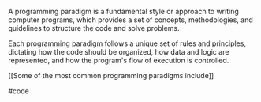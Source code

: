 A programming paradigm is a fundamental style or approach to writing computer programs, which provides a set of concepts, methodologies, and guidelines to structure the code and solve problems. 

Each programming paradigm follows a unique set of rules and principles, dictating how the code should be organized, how data and logic are represented, and how the program's flow of execution is controlled.

[[Some of the most common programming paradigms include]]

#code
